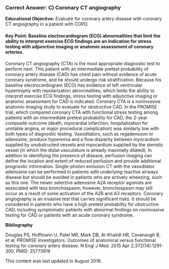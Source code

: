 
### Correct Answer: C) Coronary CT angiography 

**Educational Objective:** Evaluate for coronary artery disease with coronary CT angiography in a patient with COPD.

#### **Key Point:** Baseline electrocardiogram (ECG) abnormalities that limit the ability to interpret exercise ECG findings are an indication for stress testing with adjunctive imaging or anatomic assessment of coronary arteries.

Coronary CT angiography (CTA) is the most appropriate diagnostic test to perform next. This patient with an intermediate pretest probability of coronary artery disease (CAD) has chest pain without evidence of acute coronary syndrome, and he should undergo risk stratification. Because his baseline electrocardiogram (ECG) has evidence of left ventricular hypertrophy with repolarization abnormalities, which limits the ability to interpret exercise ECG findings, stress testing with adjunctive imaging or anatomic assessment for CAD is indicated. Coronary CTA is a noninvasive anatomic imaging study to evaluate for obstructive CAD. In the PROMISE trial, which compared coronary CTA with functional stress testing among patients with an intermediate pretest probability for CAD, the 2-year composite outcome (death, myocardial infarction, hospitalization for unstable angina, or major procedural complication) was similarly low with both types of diagnostic testing.
Vasodilators, such as regadenoson or adenosine, produce hyperemia and a flow disparity between myocardium supplied by unobstructed vessels and myocardium supplied by the stenotic vessel (in which the distal vasculature is already maximally dilated). In addition to identifying the presence of disease, perfusion imaging can define the location and extent of reduced perfusion and provide additional prognostic information. Single-photon emission CT with the vasodilator adenosine can be performed in patients with underlying reactive airways disease but should be avoided in patients who are actively wheezing, such as this one. The newer selective adenosine A2A receptor agonists are associated with less bronchospasm; however, bronchospasm may still occur as a result of some activation of the A2B and A3 receptors.
Coronary angiography is an invasive test that carries significant risks. It should be considered in patients who have a high pretest probability for obstructive CAD, including symptomatic patients with abnormal findings on noninvasive testing for CAD or patients with an acute coronary syndrome.

**Bibliography**

Douglas PS, Hoffmann U, Patel MR, Mark DB, Al-Khalidi HR, Cavanaugh B, et al; PROMISE Investigators. Outcomes of anatomical versus functional testing for coronary artery disease. N Engl J Med. 2015 Apr 2;372(14):1291-300. PMID: 25773919

This content was last updated in August 2018.